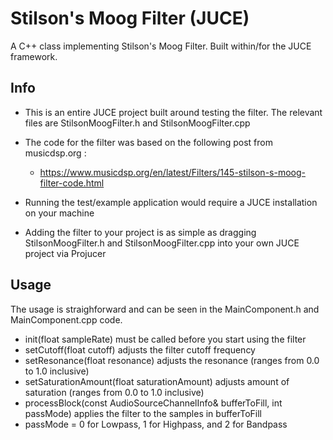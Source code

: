 # Stilson's Moog Filter (JUCE) 
A C++ class implementing Stilson's Moog Filter. Built within/for the JUCE framework.

## Info
- This is an entire JUCE project built around testing the filter. The relevant files are StilsonMoogFilter.h and StilsonMoogFilter.cpp

- The code for the filter was based on the following post from musicdsp.org :
  - https://www.musicdsp.org/en/latest/Filters/145-stilson-s-moog-filter-code.html
  
- Running the test/example application would require a JUCE installation on your machine
- Adding the filter to your project is as simple as dragging StilsonMoogFilter.h and StilsonMoogFilter.cpp into your own JUCE project via Projucer

## Usage
The usage is straighforward and can be seen in the MainComponent.h and MainComponent.cpp code.
- init(float sampleRate) must be called before you start using the filter
- setCutoff(float cutoff) adjusts the filter cutoff frequency
- setResonance(float resonance) adjusts the resonance (ranges from 0.0 to 1.0 inclusive)
- setSaturationAmount(float saturationAmount) adjusts amount of saturation (ranges from 0.0 to 1.0 inclusive)
- processBlock(const AudioSourceChannelInfo& bufferToFill, int passMode) applies the filter to the samples in bufferToFill
 - passMode = 0 for Lowpass, 1 for Highpass, and 2 for Bandpass


